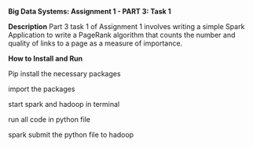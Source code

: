 **Big Data Systems: Assignment 1 - PART 3: Task 1**

**Description**
Part 3 task 1 of Assignment 1 involves writing a simple Spark Application to write a PageRank algorithm that counts the number and quality of links to a page as a measure of importance. 

**How to Install and Run**

Pip install the necessary packages  

import the packages

start spark and hadoop in terminal  

run all code in python file  

spark submit the python file to hadoop
